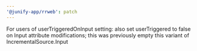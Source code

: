 ```yaml
---
'@junify-app/rrweb': patch
---
```


For users of userTriggeredOnInput setting: also set userTriggered to false on Input attribute modifications; this was previously empty this variant of IncrementalSource.Input
